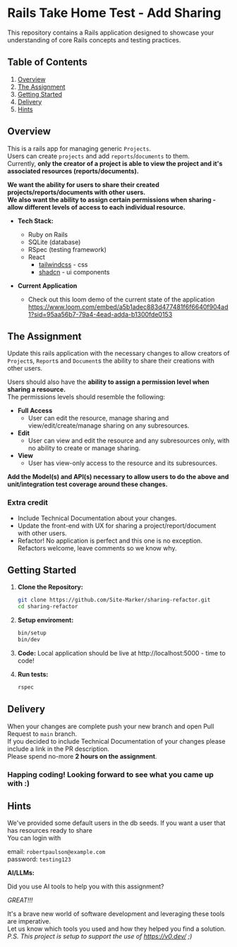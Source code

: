 # Rails Take Home Test - Add Sharing

This repository contains a Rails application designed to showcase your understanding of core Rails concepts and testing practices. 

## Table of Contents

1. [Overview](#overview)
2. [The Assignment](#the-assignment)
3. [Getting Started](#getting-started)
5. [Delivery](#delivery)
5. [Hints](#hints)

## Overview

This is a rails app for managing generic `Projects`.\
Users can create `projects` and add `reports`/`documents` to them.\
Currently, **only the creator of a project is able to view the project and it's associated resources (reports/documents).**

**We want the ability for users to share their created projects/reports/documents with other users.**\
**We also want the ability to assign certain permissions when sharing - allow different levels of access to each individual resource.**

* **Tech Stack:**
    * Ruby on Rails 
    * SQLite (database)
    * RSpec (testing framework)
    * React
        - [tailwindcss](https://tailwindcss.com/) - css
        - [shadcn](https://ui.shadcn.com/) - ui components
     
* **Current Application**
  * Check out this loom demo of the current state of the application\
  https://www.loom.com/embed/a5b1adec883d477481f6f6640f904ad1?sid=95aa56b7-79a4-4ead-adda-b1300fde0153

## The Assignment

Update this rails application with the necessary changes to allow creators of `Project`s, `Report`s and `Document`s the ability to share their creations with other users.

Users should also have the **ability to assign a permission level when sharing a resource.**\
The permissions levels should resemble the following:
- **Full Access**
    - User can edit the resource, manage sharing and view/edit/create/manage sharing on any subresources.
- **Edit**
    - User can view and edit the resource and any subresources only, with no ability to create or manage sharing.
- **View**
    - User has view-only access to the resource and its subresources.

**Add the Model(s) and API(s) necessary to allow users to do the above and unit/integration test coverage around these changes.**

### Extra credit

- Include Technical Documentation about your changes.
- Update the front-end with UX for sharing a project/report/document with other users.
- Refactor! No application is perfect and this one is no exception. Refactors welcome, leave comments so we know why.

## Getting Started

1. **Clone the Repository:**
   ```bash
   git clone https://github.com/Site-Marker/sharing-refactor.git
   cd sharing-refactor
   ```

2. **Setup enviroment:**
   ```bash
   bin/setup
   bin/dev
   ```

3. **Code:**
    Local application should be live at http://localhost:5000 - time to code!

4. **Run tests:**
   ```bash
   rspec
   ```

## Delivery

When your changes are complete push your new branch and open Pull Request to `main` branch.\
If you decided to include Technical Documentation of your changes please include a link in the PR description.\
Please spend no-more **2 hours on the assignment**.

### Happing coding! Looking forward to see what you came up with :)

## Hints

We've provided some default users in the db seeds.
If you want a user that has resources ready to share\
You can login with

email: `robertpaulson@example.com`\
password: `testing123`

**AI/LLMs:**

Did you use AI tools to help you with this assignment? 

*GREAT!!!*

It's a brave new world of software development and leveraging these tools are imperative.\
Let us know which tools you used and how they helped you find a solution.\
*P.S. This project is setup to support the use of https://v0.dev/ ;)*
